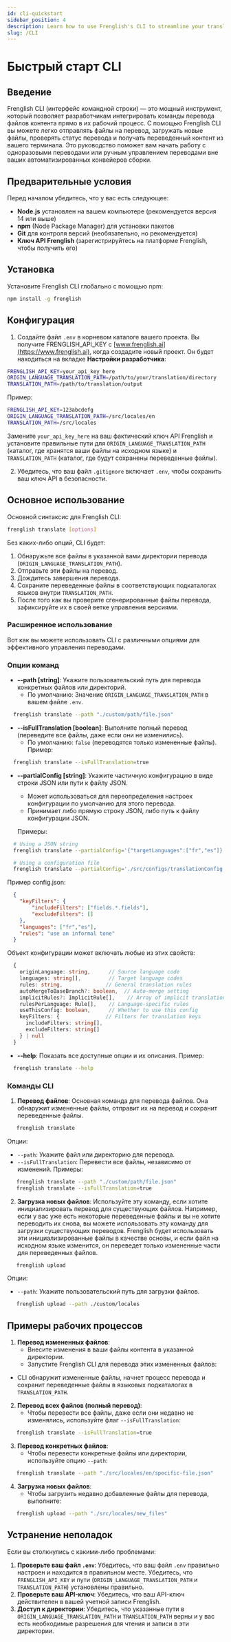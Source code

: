 ```yaml
---
id: cli-quickstart
sidebar_position: 4
description: Learn how to use Frenglish's CLI to streamline your translation workflow
slug: /CLI
---
```


# Быстрый старт CLI

## Введение

Frenglish CLI (интерфейс командной строки) — это мощный инструмент, который позволяет разработчикам интегрировать команды перевода файлов контента прямо в их рабочий процесс. С помощью Frenglish CLI вы можете легко отправлять файлы на перевод, загружать новые файлы, проверять статус перевода и получать переведенный контент из вашего терминала. Это руководство поможет вам начать работу с одноразовыми переводами или ручным управлением переводами вне ваших автоматизированных конвейеров сборки.

## Предварительные условия

Перед началом убедитесь, что у вас есть следующее:

- **Node.js** установлен на вашем компьютере (рекомендуется версия 14 или выше)
- **npm** (Node Package Manager) для установки пакетов
- **Git** для контроля версий (необязательно, но рекомендуется)
- **Ключ API Frenglish** (зарегистрируйтесь на платформе Frenglish, чтобы получить его)

## Установка

Установите Frenglish CLI глобально с помощью npm:

```bash
npm install -g frenglish
```

## Конфигурация

1. Создайте файл `.env` в корневом каталоге вашего проекта. Вы получите FRENGLISH_API_KEY с [www.frenglish.ai](https://www.frenglish.ai), когда создадите новый проект. Он будет находиться на вкладке **Настройки разработчика**:

```bash
FRENGLISH_API_KEY=your_api_key_here
ORIGIN_LANGUAGE_TRANSLATION_PATH=/path/to/your/translation/directory
TRANSLATION_PATH=/path/to/translation/output
```

Пример:

```bash
FRENGLISH_API_KEY=123abcdefg
ORIGIN_LANGUAGE_TRANSLATION_PATH=/src/locales/en
TRANSLATION_PATH=/src/locales
```

Замените `your_api_key_here` на ваш фактический ключ API Frenglish и установите правильные пути для `ORIGIN_LANGUAGE_TRANSLATION_PATH` (каталог, где хранятся ваши файлы на исходном языке) и `TRANSLATION_PATH` (каталог, где будут сохранены переведенные файлы).

2. Убедитесь, что ваш файл `.gitignore` включает `.env`, чтобы сохранить ваш ключ API в безопасности.

## Основное использование

Основной синтаксис для Frenglish CLI:

```bash
frenglish translate [options]
```

Без каких-либо опций, CLI будет:

1. Обнаружьте все файлы в указанной вами директории перевода (`ORIGIN_LANGUAGE_TRANSLATION_PATH`).
2. Отправьте эти файлы на перевод.
3. Дождитесь завершения перевода.
4. Сохраните переведенные файлы в соответствующих подкаталогах языков внутри `TRANSLATION_PATH`.
5. После того как вы проверите сгенерированные файлы перевода, зафиксируйте их в своей ветке управления версиями.

### Расширенное использование

Вот как вы можете использовать CLI с различными опциями для эффективного управления переводами.

### Опции команд

- **--path [string]**: Укажите пользовательский путь для перевода конкретных файлов или директорий.
  - По умолчанию: Значение `ORIGIN_LANGUAGE_TRANSLATION_PATH` в вашем файле `.env`.

```bash
  frenglish translate --path "./custom/path/file.json"
  ```

- **--isFullTranslation [boolean]**: Выполните полный перевод (переведите все файлы, даже если они не изменились).
  - По умолчанию: `false` (переводятся только измененные файлы).
  Пример:

```bash
  frenglish translate --isFullTranslation=true
  ```

- **--partialConfig [string]**: Укажите частичную конфигурацию в виде строки JSON или пути к файлу JSON.
  - Может использоваться для переопределения настроек конфигурации по умолчанию для этого перевода.
  - Принимает либо прямую строку JSON, либо путь к файлу конфигурации JSON.
  
  Примеры:

```bash
  # Using a JSON string
  frenglish translate --partialConfig='{"targetLanguages":["fr","es"]}'

  # Using a configuration file
  frenglish translate --partialConfig='./src/configs/translationConfig.json'
  ```

Пример config.json:

```json
  {
    "keyFilters": {
        "includeFilters": ["fields.*.fields"],
        "excludeFilters": []
    },
    "languages": ["fr","es"],
    "rules": "use an informal tone"
  }
  ```

Объект конфигурации может включать любые из этих свойств:

```typescript
  {
    originLanguage: string,      // Source language code
    languages: string[],         // Target language codes
    rules: string,              // General translation rules
    autoMergeToBaseBranch?: boolean,  // Auto-merge setting
    implicitRules?: ImplicitRule[],    // Array of implicit translation rules
    rulesPerLanguage: Rule[],    // Language-specific rules
    useThisConfig: boolean,      // Whether to use this config
    keyFilters: {               // Filters for translation keys
      includeFilters: string[],
      excludeFilters: string[]
    } | null
  }
  ```

- **--help**: Показать все доступные опции и их описания.
  Пример:

```bash
  frenglish translate --help
  ```

### Команды CLI
1. **Перевод файлов**:
   Основная команда для перевода файлов. Она обнаружит измененные файлы, отправит их на перевод и сохранит переведенные файлы.

```bash
   frenglish translate
   ```

Опции:
   - `--path`: Укажите файл или директорию для перевода.
   - `--isFullTranslation`: Перевести все файлы, независимо от изменений.
   Примеры:

```bash
   frenglish translate --path "./custom/path/file.json"
   frenglish translate --isFullTranslation=true
   ```

2. **Загрузка новых файлов**:
   Используйте эту команду, если хотите инициализировать перевод для существующих файлов. Например, если у вас уже есть некоторые переведенные файлы и вы не хотите переводить их снова, вы можете использовать эту команду для загрузки существующих переводов. Frenglish будет использовать эти инициализированные файлы в качестве основы, и если файл на исходном языке изменится, он переведет только измененные части для переведенных файлов.

```bash
   frenglish upload
   ```

Опции:
   - `--path`: Укажите пользовательский путь для загрузки файлов.

```bash
   frenglish upload --path ./custom/locales
   ```

## Примеры рабочих процессов

1. **Перевод измененных файлов**:
   - Внесите изменения в ваши файлы контента в указанной директории.
   - Запустите Frenglish CLI для перевода этих измененных файлов:

- CLI обнаружит измененные файлы, начнет процесс перевода и сохранит переведенные файлы в языковых подкаталогах в `TRANSLATION_PATH`.

2. **Перевод всех файлов (полный перевод)**:
   - Чтобы перевести все файлы, даже если они недавно не изменялись, используйте флаг `--isFullTranslation`:

```bash
   frenglish translate --isFullTranslation=true
   ```

3. **Перевод конкретных файлов**:
   - Чтобы перевести конкретные файлы или директории, используйте опцию `--path`:

```bash
   frenglish translate --path "./src/locales/en/specific-file.json"
   ```

4. **Загрузка новых файлов**:
   - Чтобы загрузить недавно добавленные файлы для перевода, выполните:

```bash
   frenglish upload --path "./src/locales/new_files"
   ```

## Устранение неполадок
Если вы столкнулись с какими-либо проблемами:
1. **Проверьте ваш файл `.env`**:
   Убедитесь, что ваш файл `.env` правильно настроен и находится в правильном месте. Убедитесь, что `FRENGLISH_API_KEY` и пути (`ORIGIN_LANGUAGE_TRANSLATION_PATH` и `TRANSLATION_PATH`) установлены правильно.
2. **Проверьте ваш API-ключ**:
   Убедитесь, что ваш API-ключ действителен в вашей учетной записи Frenglish.
3. **Доступ к директории**:
   Убедитесь, что указанные пути в `ORIGIN_LANGUAGE_TRANSLATION_PATH` и `TRANSLATION_PATH` верны и у вас есть необходимые разрешения для чтения и записи в эти директории.